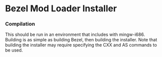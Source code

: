 # Bezel Mod Loader Installer
### Compilation
This should be run in an environment that includes with mingw-i686.
Building is as simple as building Bezel, then building the installer.
Note that building the installer may require specifying the CXX and AS commands to be used.

